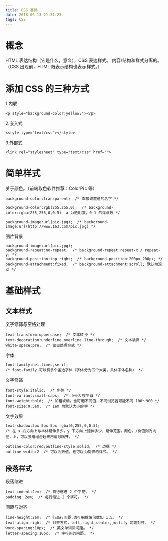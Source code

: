 ```yaml
---
title: CSS 基础
date: 2018-06-13 21:31:23
tags: CSS
---
```

# 概念
HTML 表达结构（它是什么，意义），CSS 表达样式。
内容/结构和样式分离的。（CSS 出现前，HTML 既表示结构也表示样式。）

# 添加 CSS 的三种方式
1.内联
```
<p style="background-color:yellow;"></p>
```

2.嵌入式
```
<style type="text/css"></style>
```

3.外部式
```
<link rel="stylesheet" type="text/css" href="">
```

# 简单样式
关于颜色。（前端取色软件推荐：ColorPic 等）
```
background-color:transparent;  /* 直接设置值的名字 */

background-color:rgb(255,255,0);  /* background-color:rgba(255,255,0,0.5)  a 为透明度，0-1 的浮点数 */

background-image:url(pic.jpg);  /* background-image:url(http://www.163.com/pic.jpg) */
```

图片背景
```
background-image:url(pic.jpg);
background-repeat:no-repeat;  /* background-repeat:repeat-x / repeat-y; */
background-position:top right;  /* background-position:200px 200px; */
background-attachment:fixed;  /* background-attachment:scroll; 默认为滚动 */
```

# 基础样式
## 文本样式
文字修饰与空格处理
```
text-transform:uppercase;  /* 文本转换 */
text-decoration:underline overline line-through;  /* 文本装饰 */
white-space:pre;  /* 留白处理方式 */
```

字体
```
font-family:hei,times,serif;
/* font-family 可以有多个备选字体（字体分为五个大类，具体字体名称） */
```

文字修饰
```
font-style:italic;  /* 斜体 */
font-variant:small-caps;  /* 小号大写字母 */
font-weight:bold;  /* 加粗或细。也可用不同值，不同浏览器可能不同 100～900 */ 
font-size:0.5em;  /* 1em 为默认大小的字 */
```

文字效果
```
text-shadow:3px 5px 5px rgba(0,255,0,0.5);  
/* 在 x 右方向上与本体延伸多少，y 下方向上延伸多少，延伸范围，颜色。/负值则为向左，上，可以多组组合起来用逗号隔开。 */

outline-color:red;outline-style:solid;  /* 边框 */
outline-width:2  /* 可以为数值，也可以为提供的样式。 */
```

## 段落样式
段落缩进
```
text-indent:2em;  /* 首行缩进 2 个字符。 */
padding：2em;  /* 每行缩进 2 个字符。 */
```

间距与对齐
```
line-height:2em;  /* 行高行间距,也可用数值倍数如 1.5。 */
text-align:right  /* 对齐方式，left,right,center,justify 两端对齐。 */
word-spacing:10px;  /* 英文单词间间距。 */
letter-spacing:10px;  /* 字符间的间距。 */
```
